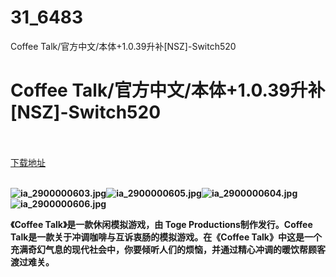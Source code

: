 # 31_6483
Coffee Talk/官方中文/本体+1.0.39升补[NSZ]-Switch520
# Coffee Talk/官方中文/本体+1.0.39升补[NSZ]-Switch520
 <br/></br>
[下载地址](https://www.switch520.cc/article/6483 "下载地址")
<br/></br>

<p><span><strong><img src="https://ddcdn.jd.com/ddimg/jfs/t1/130866/4/11489/60920/5f778160E18e2ac5e/8c7780adc50499c4.jpg" alt="ia_2900000603.jpg" title="ia_2900000603.jpg"><img src="https://ddcdn.jd.com/ddimg/jfs/t1/133688/12/11293/47709/5f778163Ea3ba2053/32deb5f397dfdd01.jpg" alt="ia_2900000605.jpg" title="ia_2900000605.jpg"><img src="https://ddcdn.jd.com/ddimg/jfs/t1/117386/20/19208/70423/5f778163Eef4aed48/1d30a83243eb124c.jpg" alt="ia_2900000604.jpg" title="ia_2900000604.jpg"><img src="https://ddcdn.jd.com/ddimg/jfs/t1/127922/33/14040/56641/5f778163E67d6b89a/a1c9b2068a8c5441.jpg" alt="ia_2900000606.jpg" title="ia_2900000606.jpg"> &nbsp;<br></strong></span></p>
<p></p>
<p><span><strong>《Coffee Talk》是一款休闲模拟游戏，由 Toge Productions制作发行。Coffee Talk是一款关于冲调咖啡与互诉衷肠的模拟游戏。在《Coffee Talk》中这是一个充满奇幻气息的现代社会中，你要倾听人们的烦恼，并通过精心冲调的暖饮帮顾客渡过难关。</strong></span></p>
<p></p>
